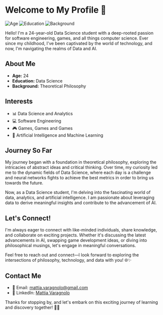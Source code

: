 
# Welcome to My Profile 👋

![Age](https://img.shields.io/badge/Age-24-blueviolet)
![Education](https://img.shields.io/badge/Education-Data%20Science-brightgreen)
![Background](https://img.shields.io/badge/Background-Theoretical%20Philosophy-lightgrey)

Hello! I'm a 24-year-old Data Science student with a deep-rooted passion for software engineering, games, and all things computer science. Ever since my childhood, I've been captivated by the world of technology, and now, I'm navigating the realms of Data and AI.

## About Me

- **Age:** 24
- **Education:** Data Science
- **Background:** Theoretical Philosophy

## Interests

- 📊 Data Science and Analytics
- 💻 Software Engineering
- 🎮 Games, Games and Games
- 🧠 Artificial Intelligence and Machine Learning

## Journey So Far

My journey began with a foundation in theoretical philosophy, exploring the intricacies of abstract ideas and critical thinking. Over time, my curiosity led me to the dynamic fields of Data Science, where each day is a challenge and neural networks fights to achieve the best metrics in order to bring us towards the future.

Now, as a Data Science student, I'm delving into the fascinating world of data, analytics, and artificial intelligence. I am passionate about leveraging data to derive meaningful insights and contribute to the advancement of AI.

## Let's Connect!

I'm always eager to connect with like-minded individuals, share knowledge, and collaborate on exciting projects. Whether it's discussing the latest advancements in AI, swapping game development ideas, or diving into philosophical musings, let's engage in meaningful conversations.

Feel free to reach out and connect—I look forward to exploring the intersections of philosophy, technology, and data with you! 🌐✨

## Contact Me

- 📧 Email: mattia.varagnolo@gmail.com
- 💼 LinkedIn: [Mattia Varagnolo](https://www.linkedin.com/in/mattiavaragnolo/)

Thanks for stopping by, and let's embark on this exciting journey of learning and discovery together! 🚀✨
